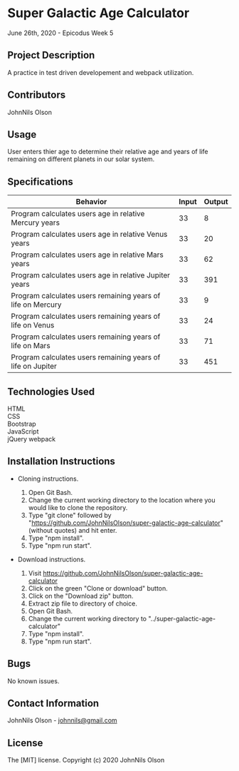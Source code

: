 # Super Galactic Age Calculator
June 26th, 2020 - Epicodus Week 5

## Project Description
A practice in test driven developement and webpack utilization.

## Contributors
JohnNils Olson

## Usage
User enters thier age to determine their relative age and years of life remaining on different planets in our solar system.

## Specifications
| Behavior | Input | Output |
| ---- | ---- | ---- |
| Program calculates users age in relative Mercury years | 33 | 8 |
| Program calculates users age in relative Venus years | 33 | 20 |
| Program calculates users age in relative Mars years | 33 | 62 |
| Program calculates users age in relative Jupiter years | 33 | 391 |
| Program calculates users remaining years of life on Mercury | 33 | 9 |
| Program calculates users remaining years of life on Venus | 33 | 24 |
| Program calculates users remaining years of life on Mars | 33 | 71 |
| Program calculates users remaining years of life on Jupiter | 33 | 451 |

## Technologies Used
HTML  
CSS  
Bootstrap  
JavaScript  
jQuery
webpack  

## Installation Instructions
* Cloning instructions.
  1. Open Git Bash.
  2. Change the current working directory to the location where you would like to clone the repository.
  3. Type "git clone" followed by "https://github.com/JohnNilsOlson/super-galactic-age-calculator" (without quotes) and hit enter.
  4. Type "npm install".
  5. Type "npm run start".

* Download instructions.
  1. Visit https://github.com/JohnNilsOlson/super-galactic-age-calculator
  2. Click on the green "Clone or download" button.
  3. Click on the "Download zip" button.
  4. Extract zip file to directory of choice.
  5. Open Git Bash.
  6. Change the current working directory to "../super-galactic-age-calculator"
  7. Type "npm install".
  8. Type "npm run start".

## Bugs
No known issues.

## Contact Information
JohnNils Olson - johnnils@gmail.com

## License
The [MIT] license.
Copyright (c) 2020 JohnNils Olson